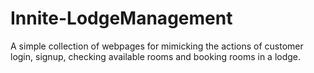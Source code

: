 # Innite-LodgeManagement
A simple collection of webpages for mimicking the actions of customer login, signup, checking available rooms and booking rooms in a lodge. 
